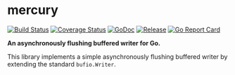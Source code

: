 # mercury

[![Build Status](https://travis-ci.org/256dpi/mercury.svg?branch=master)](https://travis-ci.org/256dpi/mercury)
[![Coverage Status](https://coveralls.io/repos/github/256dpi/mercury/badge.svg?branch=master)](https://coveralls.io/github/256dpi/mercury?branch=master)
[![GoDoc](https://godoc.org/github.com/256dpi/mercury?status.svg)](http://godoc.org/github.com/256dpi/mercury)
[![Release](https://img.shields.io/github/release/256dpi/mercury.svg)](https://github.com/256dpi/mercury/releases)
[![Go Report Card](https://goreportcard.com/badge/github.com/256dpi/mercury)](https://goreportcard.com/report/github.com/256dpi/mercury)

**An asynchronously flushing buffered writer for Go.**

This library implements a simple asynchronously flushing buffered writer by extending the standard `bufio.Writer`. 
